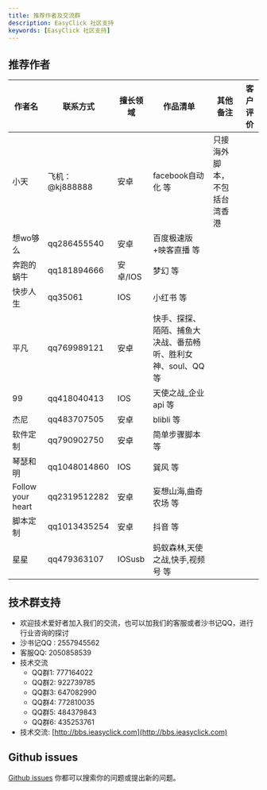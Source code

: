 ```yaml
---
title: 推荐作者及交流群 
description: EasyClick 社区支持 
keywords: [EasyClick 社区支持]
---
```


## 推荐作者

| 作者名 | 联系方式 | 擅长领域 | 作品清单  | 其他备注 | 客户评价 |
| ----| ---- | ---- | ------| ------| ------|
| 小天 | 飞机：@kj888888 | 安卓 | facebook自动化 等| 只接海外脚本，不包括台湾香港 |  |
| 想wo够么 | qq286455540 | 安卓 | 百度极速版+映客直播 等 |  |  |
| 奔跑的蜗牛 | qq181894666 | 安卓/IOS | 梦幻 等 |  |  |
| 快步人生 | qq35061 | IOS | 小红书 等 |  |  |
| 平凡 | qq769989121 | 安卓 | 快手、探探、陌陌、捕鱼大决战、番茄畅听、胜利女神、soul、QQ等 |  |  |
| 99 | qq418040413 | IOS | 天使之战_企业api 等 |  |  |
| 杰尼 | qq483707505 | 安卓 | blibli 等 |  |  |
| 软件定制 | qq790902750 | 安卓 | 	简单步骤脚本 等 |  |  |
| 琴瑟和明 | qq1048014860 | IOS | 	巽风 等 |  |  |
| Follow your heart | qq2319512282 | 安卓 | 	妄想山海,曲奇农场 等 |  |  |
| 脚本定制 | qq1013435254 | 安卓 | 	抖音 等 |  |  |
| 星星 | qq479363107 | IOSusb | 		蚂蚁森林,天使之战,快手,视频号 等 |  |  |

## 技术群支持

- 欢迎技术爱好者加入我们的交流，也可以加我们的客服或者沙书记QQ，进行行业咨询的探讨
- 沙书记QQ : 2557945562
- 客服QQ: 2050858539
- 技术交流
    - QQ群1: 777164022
    - QQ群2: 922739785
    - QQ群3: 647082990
    - QQ群4: 772810035
    - QQ群5: 484379843
    - QQ群6: 435253761
- 技术交流:
  [http://bbs.ieasyclick.com](http://bbs.ieasyclick.com)

## Github issues

[Github issues](https://github.com/easy-click/easyclick-libs) 你都可以搜索你的问题或提出新的问题。



